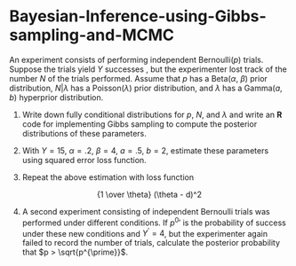 # Bayesian-Inference-using-Gibbs-sampling-and-MCMC

An experiment consists of performing independent Bernoulli($p$) trials. Suppose the trials yield
$Y$ successes , but the experimenter lost track of the number $N$ of the trials performed. Assume
that $p$ has a Beta($\alpha$, $\beta$) prior distribution, $N|\lambda$ has a Poisson($\lambda$) prior distribution, and $\lambda$ has a Gamma($a$, $b$) hyperprior distribution.
  
1. Write down fully conditional distributions for $p$, $N$, and $\lambda$ and write an **R** code for implementing Gibbs sampling to compute the posterior distributions of these parameters.  
  
2. With $Y = 15$, $\alpha = .2$, $\beta = 4$, $a = .5$, $b = 2$, estimate these parameters using squared error loss function.    
    
3. Repeat the above estimation with loss function  
  
 <div align="center">
    {1 \over \theta} (\theta - d)^2
 </div>
 
  
4. A second experiment consisting of independent Bernoulli trials was performed under different
conditions. If $p^{0}\prime$ is the probability of success under these new conditions and $Y^{\prime} = 4$, but the experimenter again failed to record the number of trials, calculate the posterior probability that $p > \sqrt{p^{\prime}}$.
